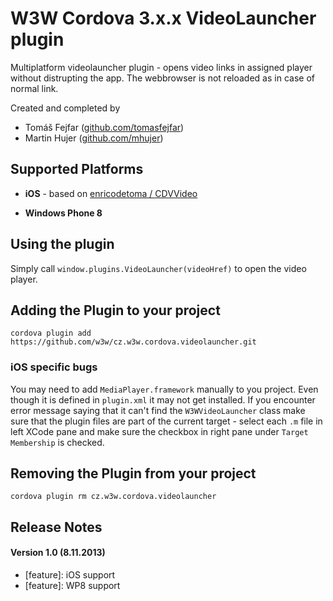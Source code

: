 W3W Cordova 3.x.x VideoLauncher plugin
====================

Multiplatform videolauncher plugin - opens video links in assigned player without distrupting the app. The webbrowser is not reloaded as in case of normal link.



Created and completed by

- Tomáš Fejfar ([github.com/tomasfejfar](https://github.com/tomasfejfar))
- Martin Hujer ([github.com/mhujer](https://github.com/mhujer))

## Supported Platforms
- **iOS** - based on [enricodetoma / CDVVideo](https://github.com/enricodetoma/CDVVideo/)

- **Windows Phone 8**

## Using the plugin

Simply call `window.plugins.VideoLauncher(videoHref)` to open the video player.


## Adding the Plugin to your project

```
cordova plugin add https://github.com/w3w/cz.w3w.cordova.videolauncher.git
```

### iOS specific bugs

You may need to add `MediaPlayer.framework` manually to you project.
Even though it is defined in `plugin.xml` it may not get installed.
If you encounter error message saying that it can't find the `W3WVideoLauncher`
class make sure that the plugin files are part of the current target - select
each `.m` file in left XCode pane and make sure the checkbox in right pane under
`Target Membership` is checked.

## Removing the Plugin from your project

```
cordova plugin rm cz.w3w.cordova.videolauncher
```

## Release Notes
#### Version 1.0 (8.11.2013)
- [feature]: iOS support
- [feature]: WP8 support

